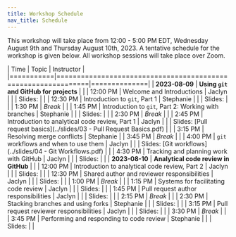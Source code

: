 ```yaml
---
title: Workshop Schedule
nav_title: Schedule
---
```


This workshop will take place from 12:00 - 5:00 PM EDT, Wednesday August 9th and Thursday August 10th, 2023.
A tentative schedule for the workshop is given below.
All workshop sessions will take place over Zoom.


| Time      | Topic                                                        | Instructor   |
|===========|==============================================================|==============|
| **2023-08-09**  | **Using `git` and GitHub for projects**                |              |
| 12:00 PM        | Welcome and Introductions                              | Jaclyn       |
|                 | Slides:                                                |              |
| 12:30 PM        | Introduction to `git`, Part 1                          | Stephanie    |
|                 | Slides:                                                |              |
| 1:30 PM         | _Break_                                                |              |
| 1:45 PM         | Introduction to `git`, Part 2: Working with branches   | Stephanie    |
|                 | Slides:                                                |              |
| 2:30 PM         | _Break_                                                |              |
| 2:45 PM         | Introduction to analytical code review, Part 1         | Jaclyn       |
|                 | Slides: [Pull request basics](../slides/03 - Pull Request Basics.pdf)                                               |              |
| 3:15 PM         | Resolving merge conflicts                              | Stephanie    |
| 3:45 PM         | _Break_                                                |              |
| 4:00 PM         | `git` workflows and when to use them                   | Jaclyn       |
|                 | Slides: [Git workflows](../slides/04 - Git Workflows.pdf)                                                |              |
| 4:30 PM         | Tracking and planning work with GitHub                 | Jaclyn       |
|                 | Slides:                                                |              |
| **2023-08-10**  |  **Analytical code review in GitHub**                  |              |
| 12:00 PM        | Introduction to analytical code review, Part 2         | Jaclyn       |
|                 | Slides:                                                |              |
| 12:30 PM        | Shared author and reviewer responsibilities            | Jaclyn       |
|                 | Slides:                                                |              |
| 1:00 PM         | _Break_                                                |              |
| 1:15 PM         | Systems for facilitating code review                   | Jaclyn       |
|                 | Slides:                                                |              |
| 1:45 PM         | Pull request author responsibilities                   | Jaclyn       |
|                 | Slides:                                                |              |
| 2:15 PM         | _Break_                                                |              |
| 2:30 PM         | Stacking branches and using forks                      | Stephanie    |
|                 | Slides:                                                |              |
| 3:15 PM         | Pull request reviewer responsibilities                 | Jaclyn       |
|                 | Slides:                                                |              |
| 3:30 PM         | _Break_                                                |              |
| 3:45 PM         | Performing and responding to code review               | Stephanie    |
|                 | Slides:                                                |              |

